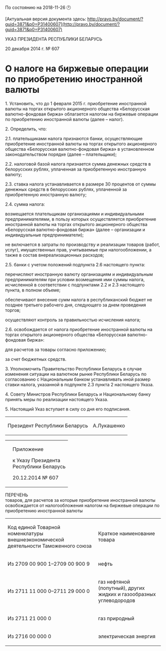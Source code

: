 По состоянию на 2018-11-26 &#x1F550;

[Актуальная версия документа здесь: http://pravo.by/document/?guid=3871&p0=P31400607](http://pravo.by/document/?guid=3871&p0=P31400607)

<p>УКАЗ ПРЕЗИДЕНТА РЕСПУБЛИКИ БЕЛАРУСЬ</p>
<p>20 декабря 2014 г. № 607</p>
<h1>О налоге на биржевые операции по приобретению иностранной валюты</h1>
<p>1. Установить, что до 1 февраля 2015 г. приобретение иностранной валюты на торгах открытого акционерного общества «Белорусская валютно-фондовая биржа» облагается налогом на биржевые операции по приобретению иностранной валюты (далее – налог).</p>
<p>2. Определить, что:</p>
<p>2.1. плательщиками налога признаются банки, осуществляющие приобретение иностранной валюты на торгах открытого акционерного общества «Белорусская валютно-фондовая биржа» в установленном законодательством порядке (далее – плательщики);</p>
<p>2.2. налоговой базой налога признается сумма денежных средств в белорусских рублях, уплаченная за приобретенную иностранную валюту;</p>
<p>2.3. ставка налога устанавливается в размере 30 процентов от суммы денежных средств в белорусских рублях, уплаченной за приобретенную иностранную валюту;</p>
<p>2.4. сумма налога:</p>
<p>возмещается плательщикам организациями и индивидуальными предпринимателями, в пользу которых осуществляется приобретение иностранной валюты на торгах открытого акционерного общества «Белорусская валютно-фондовая биржа» (далее – организации и индивидуальные предприниматели);</p>
<p>не включается в затраты по производству и реализации товаров (работ, услуг), имущественных прав, учитываемые при налогообложении, а также в состав внереализационных расходов;</p>
<p>2.5. банки с учетом положений подпункта 2.6 настоящего пункта:</p>
<p>перечисляют иностранную валюту организациям и индивидуальным предпринимателям при условии возмещения ими суммы налога, исчисленной в соответствии с подпунктами 2.2 и 2.3 настоящего пункта, в полном объеме;</p>
<p>обеспечивают внесение сумм налога в республиканский бюджет не позднее третьего рабочего дня, следующего за днем проведения торгов;</p>
<p>осуществляют контроль за правильностью исчисления налога;</p>
<p>2.6. освобождается от налога приобретение иностранной валюты на торгах открытого акционерного общества «Белорусская валютно-фондовая биржа»:</p>
<p>для расчетов за товары согласно приложению;</p>
<p>за счет бюджетных средств.</p>
<p>3. Уполномочить Правительство Республики Беларусь в случае изменения ситуации на валютном рынке Республики Беларусь по согласованию с Национальным банком устанавливать иной размер ставки налога, указанной в подпункте 2.3 пункта 2 настоящего Указа.</p>
<p>4. Совету Министров Республики Беларусь и Национальному банку принять меры по реализации настоящего Указа.</p>
<p>5. Настоящий Указ вступает в силу со дня его подписания.</p>
<p></p>
<table><tr>
<td><p>Президент Республики Беларусь</p></td>
<td><p>А.Лукашенко</p></td>
</tr></table>
<p></p>
<table><tr>
<td><p></p></td>
<td>
<p>Приложение</p>
<p>к Указу Президента<br>Республики Беларусь</p>
<p>20.12.2014 № 607</p>
</td>
</tr></table>
<p>ПЕРЕЧЕНЬ<br>товаров, для расчетов за которые приобретение иностранной валюты освобождается от налогообложения налогом на биржевые операции по приобретению иностранной валюты</p>
<table>
<tr>
<td><p>Код единой Товарной номенклатуры внешнеэкономической деятельности Таможенного союза</p></td>
<td><p>Краткое наименование товара</p></td>
</tr>
<tr>
<td><p>Из 2709 00 900 1–2709 00 900 9</p></td>
<td><p>нефть</p></td>
</tr>
<tr>
<td><p>Из 2711 11 000 0–2711 29 000 0</p></td>
<td><p>газ нефтяной (попутный), других жидких и газообразных углеводородов</p></td>
</tr>
<tr>
<td><p>Из 2711 21 000 0</p></td>
<td><p>газ природный</p></td>
</tr>
<tr>
<td><p>Из 2716 00 000 0</p></td>
<td><p>электрическая энергия</p></td>
</tr>
</table>
<p></p>